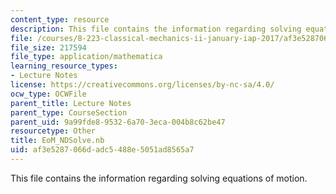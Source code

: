 ```yaml
---
content_type: resource
description: This file contains the information regarding solving equations of motion.
file: /courses/8-223-classical-mechanics-ii-january-iap-2017/af3e5287066dadc5488e5051ad8565a7_EoM_NDSolve.nb
file_size: 217594
file_type: application/mathematica
learning_resource_types:
- Lecture Notes
license: https://creativecommons.org/licenses/by-nc-sa/4.0/
ocw_type: OCWFile
parent_title: Lecture Notes
parent_type: CourseSection
parent_uid: 9a99fde8-9532-6a70-3eca-004b8c62be47
resourcetype: Other
title: EoM_NDSolve.nb
uid: af3e5287-066d-adc5-488e-5051ad8565a7
---
```

This file contains the information regarding solving equations of motion.